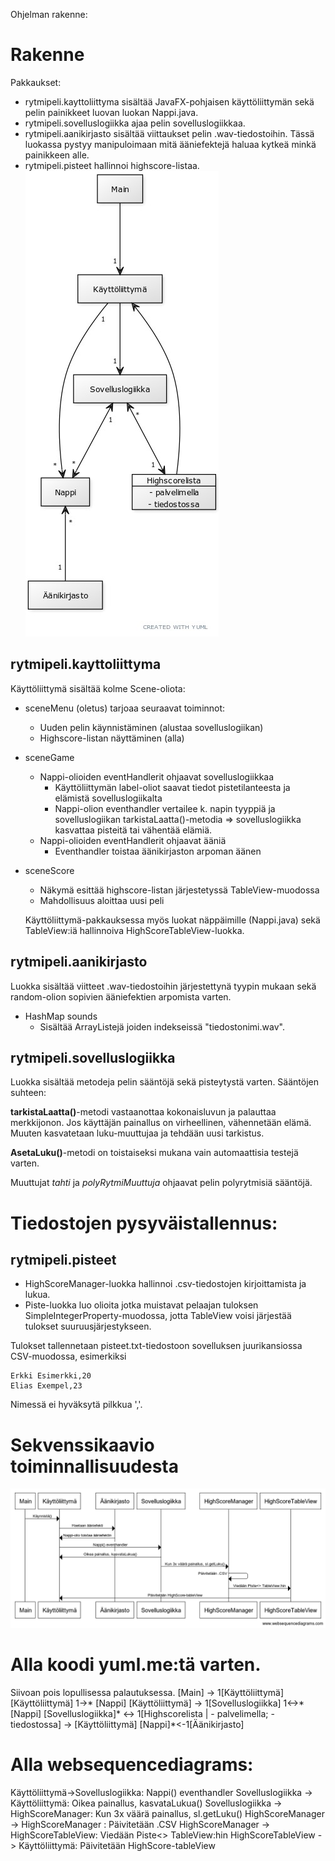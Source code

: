 Ohjelman rakenne:

# Rakenne
Pakkaukset:
- rytmipeli.kayttoliittyma sisältää JavaFX-pohjaisen käyttöliittymän sekä pelin painikkeet luovan luokan Nappi.java.
- rytmipeli.sovelluslogiikka ajaa pelin sovelluslogiikkaa.
- rytmipeli.aanikirjasto sisältää viittaukset pelin .wav-tiedostoihin. Tässä luokassa pystyy manipuloimaan mitä ääniefektejä haluaa kytkeä minkä painikkeen alle.
- rytmipeli.pisteet hallinnoi highscore-listaa.
![Kaavio](https://github.com/olenleo/ot-harjoitustyo/blob/master/dokumentaatio/rytmipelikaavio.jpg)

## rytmipeli.kayttoliittyma
Käyttöliittymä sisältää kolme Scene-oliota:
- sceneMenu (oletus) tarjoaa seuraavat toiminnot:
  - Uuden pelin käynnistäminen (alustaa sovelluslogiikan)
  - Highscore-listan näyttäminen (alla)
- sceneGame
  - Nappi-olioiden eventHandlerit ohjaavat sovelluslogiikkaa
    - Käyttöliittymän label-oliot saavat tiedot pistetilanteesta ja elämistä sovelluslogiikalta
    - Nappi-olion eventhandler vertailee k. napin tyyppiä ja sovelluslogiikan tarkistaLaatta()-metodia => sovelluslogiikka kasvattaa pisteitä tai vähentää elämiä.
  - Nappi-olioiden eventHandlerit ohjaavat ääniä
    - Eventhandler toistaa äänikirjaston arpoman äänen
- sceneScore
  - Näkymä esittää highscore-listan järjestetyssä TableView-muodossa
  - Mahdollisuus aloittaa uusi peli
  
  Käyttöliittymä-pakkauksessa myös luokat näppäimille (Nappi.java) sekä TableView:iä hallinnoiva HighScoreTableView-luokka.
  
## rytmipeli.aanikirjasto
Luokka sisältää viitteet .wav-tiedostoihin järjestettynä tyypin mukaan sekä random-olion sopivien ääniefektien arpomista varten.
- HashMap sounds
  - Sisältää ArrayListejä joiden indekseissä "tiedostonimi.wav".

## rytmipeli.sovelluslogiikka
Luokka sisältää metodeja pelin sääntöjä sekä pisteytystä varten.
Sääntöjen suhteen: 

**tarkistaLaatta()**-metodi vastaanottaa kokonaisluvun ja palauttaa merkkijonon. Jos käyttäjän painallus on virheellinen, vähennetään elämä. Muuten kasvatetaan luku-muuttujaa ja tehdään uusi tarkistus. 

**AsetaLuku()**-metodi on toistaiseksi mukana vain automaattisia testejä varten.

Muuttujat *tahti* ja *polyRytmiMuuttuja* ohjaavat pelin polyrytmisiä sääntöjä. 

# Tiedostojen pysyväistallennus:
## rytmipeli.pisteet
- HighScoreManager-luokka hallinnoi .csv-tiedostojen kirjoittamista ja lukua.
- Piste-luokka luo olioita jotka muistavat pelaajan tuloksen SimpleIntegerProperty-muodossa, jotta TableView voisi järjestää tulokset suuruusjärjestykseen.

Tulokset tallennetaan pisteet.txt-tiedostoon sovelluksen juurikansiossa CSV-muodossa, esimerkiksi
~~~
Erkki Esimerkki,20
Elias Exempel,23
~~~

Nimessä ei hyväksytä pilkkua ','. 

# Sekvenssikaavio toiminnallisuudesta
![Sekvenssikaavio](https://github.com/olenleo/ot-harjoitustyo/blob/master/dokumentaatio/lataus.png)
# Alla koodi yuml.me:tä varten.
Siivoan pois lopullisessa palautuksessa.
[Main] -> 1[Käyttöliittymä]
[Käyttöliittymä] 1->* [Nappi]
[Käyttöliittymä] -> 1[Sovelluslogiikka] 1<->* [Nappi]
[Sovelluslogiikka]* <-> 1[Highscorelista | - palvelimella; - tiedostossa] -> [Käyttöliittymä]
[Nappi]*<-1[Äänikirjasto]


# Alla websequencediagrams:
Käyttöliittymä->Sovelluslogiikka: Nappi() eventhandler
Sovelluslogiikka  -> Käyttöliittymä: Oikea painallus, kasvataLukua()
Sovelluslogiikka -> HighScoreManager: Kun 3x väärä painallus, sl.getLuku()
HighScoreManager  -> HighScoreManager : Päivitetään .CSV
HighScoreManager -> HighScoreTableView: Viedään Piste<> TableView:hin
HighScoreTableView -> Käyttöliittymä: Päivitetään HighScore-tableView

